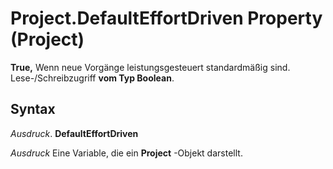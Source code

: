 
# Project.DefaultEffortDriven Property (Project)

 **True,** Wenn neue Vorgänge leistungsgesteuert standardmäßig sind. Lese-/Schreibzugriff **vom Typ Boolean**.


## Syntax

 _Ausdruck_. **DefaultEffortDriven**

 _Ausdruck_ Eine Variable, die ein **Project** -Objekt darstellt.


